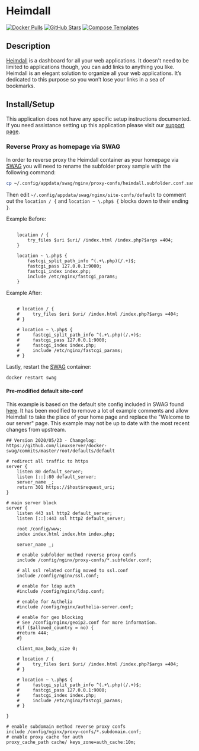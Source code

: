 # Heimdall

[![Docker Pulls](https://img.shields.io/docker/pulls/linuxserver/heimdall?style=flat-square&color=607D8B&label=docker%20pulls&logo=docker)](https://hub.docker.com/r/linuxserver/heimdall)
[![GitHub Stars](https://img.shields.io/github/stars/linuxserver/docker-heimdall?style=flat-square&color=607D8B&label=github%20stars&logo=github)](https://github.com/linuxserver/docker-heimdall)
[![Compose Templates](https://img.shields.io/static/v1?style=flat-square&color=607D8B&label=compose&message=templates)](https://github.com/GhostWriters/DockSTARTer/tree/master/compose/.apps/heimdall)

## Description

[Heimdall](https://heimdall.site/) is a dashboard for all your web applications. It doesn't need to be limited to applications though, you can add links to anything you like. Heimdall is an elegant solution to organize all your web applications. It’s dedicated to this purpose so you won’t lose your links in a sea of bookmarks.

## Install/Setup

This application does not have any specific setup instructions documented. If you need assistance setting up this application please visit our [support page](https://dockstarter.com/basics/support/).

### Reverse Proxy as homepage via SWAG

In order to reverse proxy the Heimdall container as your homepage via [SWAG](https://dockstarter.com/apps/swag/) you will need to rename the subfolder proxy sample with the following command:

```bash
cp ~/.config/appdata/swag/nginx/proxy-confs/heimdall.subfolder.conf.sample ~/.config/appdata/swag/nginx/proxy-confs/heimdall.subfolder.conf
```

Then edit `~/.config/appdata/swag/nginx/site-confs/default` to comment out the `location / {` and `location ~ \.php$ {` blocks down to their ending `}`.

Example Before:

```nginx

    location / {
        try_files $uri $uri/ /index.html /index.php?$args =404;
    }

    location ~ \.php$ {
        fastcgi_split_path_info ^(.+\.php)(/.+)$;
        fastcgi_pass 127.0.0.1:9000;
        fastcgi_index index.php;
        include /etc/nginx/fastcgi_params;
    }
```

Example After:

```nginx

    # location / {
    #     try_files $uri $uri/ /index.html /index.php?$args =404;
    # }

    # location ~ \.php$ {
    #     fastcgi_split_path_info ^(.+\.php)(/.+)$;
    #     fastcgi_pass 127.0.0.1:9000;
    #     fastcgi_index index.php;
    #     include /etc/nginx/fastcgi_params;
    # }
```

Lastly, restart the [SWAG](https://dockstarter.com/apps/swag/) container:

```bash
docker restart swag
```

#### Pre-modified default site-conf

This example is based on the default site config included in SWAG found [here](https://github.com/linuxserver/docker-swag/blob/master/root/defaults/default). It has been modified to remove a lot of example comments and allow Heimdall to take the place of your home page and replace the "Welcome to our server" page. This example may not be up to date with the most recent changes from upstream.

```nginx
## Version 2020/05/23 - Changelog: https://github.com/linuxserver/docker-swag/commits/master/root/defaults/default

# redirect all traffic to https
server {
    listen 80 default_server;
    listen [::]:80 default_server;
    server_name _;
    return 301 https://$host$request_uri;
}

# main server block
server {
    listen 443 ssl http2 default_server;
    listen [::]:443 ssl http2 default_server;

    root /config/www;
    index index.html index.htm index.php;

    server_name _;

    # enable subfolder method reverse proxy confs
    include /config/nginx/proxy-confs/*.subfolder.conf;

    # all ssl related config moved to ssl.conf
    include /config/nginx/ssl.conf;

    # enable for ldap auth
    #include /config/nginx/ldap.conf;

    # enable for Authelia
    #include /config/nginx/authelia-server.conf;

    # enable for geo blocking
    # See /config/nginx/geoip2.conf for more information.
    #if ($allowed_country = no) {
    #return 444;
    #}

    client_max_body_size 0;

    # location / {
    #     try_files $uri $uri/ /index.html /index.php?$args =404;
    # }

    # location ~ \.php$ {
    #     fastcgi_split_path_info ^(.+\.php)(/.+)$;
    #     fastcgi_pass 127.0.0.1:9000;
    #     fastcgi_index index.php;
    #     include /etc/nginx/fastcgi_params;
    # }

}

# enable subdomain method reverse proxy confs
include /config/nginx/proxy-confs/*.subdomain.conf;
# enable proxy cache for auth
proxy_cache_path cache/ keys_zone=auth_cache:10m;

```
